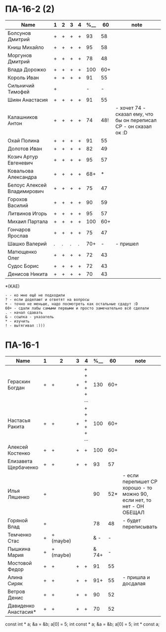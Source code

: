 # ПА-16-2 (2) 
|Name|1|2|3|4|________%__________|60|note|
| --- | --- | --- | --- | --- | --- | --- | --- |
|Болсунов Дмитрий 		|+|+|+|+|					93		|58|
|Книш Михайло			|+|+|+|+|					95		|58|
|Моргунов Дмитрий		|+|+|+|+|					78	 	|48|
|Влада Дорожко			|+|+|+|+|					100		|60+|
|Король Иван			|+|+|+|+|					91		|55|
|Сильничий Тимофей		|+||||						-		|-|
|Шиян Анастасия			|+|+|+|+|					91		|55|
|Калашников Антон		|+|+|+|+|					74		|48!| - хочет 74 - сказал ему, что бы он переписал СР - он сказал ок :D|
|Охай Полина			|+|+|+|+|					91		|55|
|Долотов Иван			|+|+|+|+|					82		|49|
|Козич Артур Евгеневич	|+|+|+|+|					95		|57|
|Ковальова Александра	|+|+|+|+|					68+		|*|
|Белоус Алексей Владимирович|+|+|+|+|				75		|47|
|Горохов Василий		|+|+|+|+|					90		|59|
|Литвинов Игорь			|+|+|+|+|					95		|57|
|Михаил	Партала			|+|+|+|+|					100		|60+|
|Гончаров Ярослав		|+|+|+|+|					75		|47|
|Шашко Валерий 			|.|.|.|.|					70+		|-| - пришел
|Матющенко Олег 		|+|+|+|+|					72		|43|
|Судос Борис	 		|+|+|+|+|					72		|43|
|Денисов Никита	 		|+|+|+|+|					70		|43|


*(KAE)
```
- - ко мне ещё не подходили
? - если доделают и ответят на вопросы 
+ - точно не меньше, надо посмотреть как остальные сдадут :D  
60+ - сдали лабы самыми первыми и просто замечательно всё сделали
. - начал сдавать
& - ссылка - указатель
* - изучить
! - вытягивал :)))
```

# ПА-16-1
|Name|1|2|3|4|________%__________|60|note|
| --- | --- | --- | --- | --- | --- | --- | --- |
|Гераскин Богдан		|+|+|+|+ + + + + ...|		130		|60+|
|Настасья Ракита		|+|+|+|+ + + + + ...|		100		|60+|
|Алексей Костенко		|+|+|+|+|					100		|60+|
|Елизавета Щербаченко	|+|+|+|+|					93		|57|
|Илья Ляшенко			|+||||						90		|52*| - если перепишет СР хорошо - то можно 90, если нет, то нет - ОН ОБЕЩАЛ
|Горяной Влад			|+||||						78		|48| - будет переписывать
|Темченко Стас			|+|+(maybe)|||&				-		|-|
|Пышкина Мария			|+|+(maybe)|||&				74+		|-|
|Мостовой Федор 		|+|+|+|+|					91		|55|
|Алина Сиряк			|+|+|+|+|					91+		|55| - пришла и досдалая
|Ветров Денис			|+|+|+|+|					90		|52|
|Давиденко Анастасия* 	|+|+|+|+|					70		|52|





const int * a;
&a = &b;
a[0] = 5;
int const * a;
&a = &b;
a[0] = 5;
int * const a;
